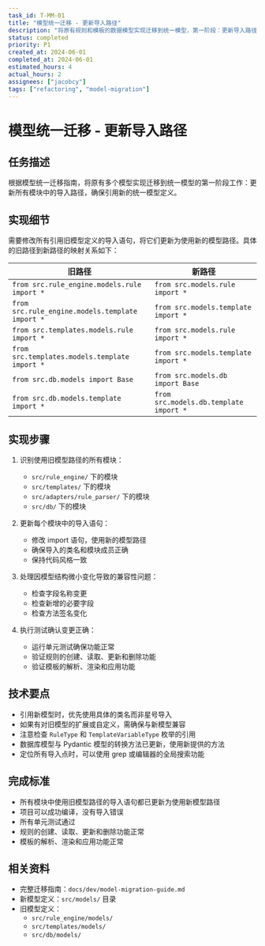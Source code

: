 ```yaml
---
task_id: T-MM-01
title: "模型统一迁移 - 更新导入路径"
description: "将原有规则和模板的数据模型实现迁移到统一模型，第一阶段：更新导入路径"
status: completed
priority: P1
created_at: 2024-06-01
completed_at: 2024-06-01
estimated_hours: 4
actual_hours: 2
assignees: ["jacobcy"]
tags: ["refactoring", "model-migration"]
---
```


# 模型统一迁移 - 更新导入路径

## 任务描述

根据模型统一迁移指南，将原有多个模型实现迁移到统一模型的第一阶段工作：更新所有模块中的导入路径，确保引用新的统一模型定义。

## 实现细节

需要修改所有引用旧模型定义的导入语句，将它们更新为使用新的模型路径。具体的旧路径到新路径的映射关系如下：

| 旧路径 | 新路径 |
|-------|--------|
| `from src.rule_engine.models.rule import *` | `from src.models.rule import *` |
| `from src.rule_engine.models.template import *` | `from src.models.template import *` |
| `from src.templates.models.rule import *` | `from src.models.rule import *` |
| `from src.templates.models.template import *` | `from src.models.template import *` |
| `from src.db.models import Base` | `from src.models.db import Base` |
| `from src.db.models.template import *` | `from src.models.db.template import *` |

## 实现步骤

1. 识别使用旧模型路径的所有模块：
   - `src/rule_engine/` 下的模块
   - `src/templates/` 下的模块
   - `src/adapters/rule_parser/` 下的模块
   - `src/db/` 下的模块

2. 更新每个模块中的导入语句：
   - 修改 import 语句，使用新的模型路径
   - 确保导入的类名和模块成员正确
   - 保持代码风格一致

3. 处理因模型结构微小变化导致的兼容性问题：
   - 检查字段名称变更
   - 检查新增的必要字段
   - 检查方法签名变化

4. 执行测试确认变更正确：
   - 运行单元测试确保功能正常
   - 验证规则的创建、读取、更新和删除功能
   - 验证模板的解析、渲染和应用功能

## 技术要点

- 引用新模型时，优先使用具体的类名而非星号导入
- 如果有对旧模型的扩展或自定义，需确保与新模型兼容
- 注意检查 `RuleType` 和 `TemplateVariableType` 枚举的引用
- 数据库模型与 Pydantic 模型的转换方法已更新，使用新提供的方法
- 定位所有导入点时，可以使用 grep 或编辑器的全局搜索功能

## 完成标准

- 所有模块中使用旧模型路径的导入语句都已更新为使用新模型路径
- 项目可以成功编译，没有导入错误
- 所有单元测试通过
- 规则的创建、读取、更新和删除功能正常
- 模板的解析、渲染和应用功能正常

## 相关资料

- 完整迁移指南：`docs/dev/model-migration-guide.md`
- 新模型定义：`src/models/` 目录
- 旧模型定义：
  - `src/rule_engine/models/`
  - `src/templates/models/`
  - `src/db/models/`
